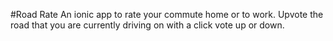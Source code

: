 #Road Rate
An ionic app to rate your commute home or to work. Upvote the road that you are currently driving on with a click vote up or down.